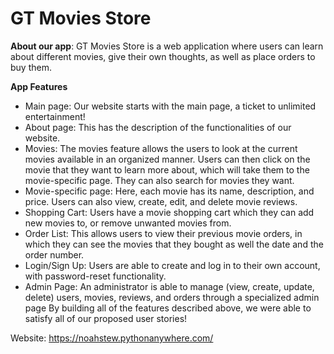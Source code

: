 # GT Movies Store
**About our app**: GT Movies Store is a web application where users can learn about different movies, give their own thoughts, as well as place orders to buy them.
   
**App Features**
 - Main page: Our website starts with the main page, a ticket to unlimited entertainment! 
 - About page: This has the description of the functionalities of our website.
 - Movies: The movies feature allows the users to look at the current movies available in an organized manner. Users can then click on the movie that they want to learn more about, which will take them to the movie-specific page. They can also search for movies they want.
 - Movie-specific page: Here, each movie has its name, description, and price. Users can also view, create, edit, and delete movie reviews. 
 - Shopping Cart: Users have a movie shopping cart which they can add new movies to, or remove unwanted movies from.
 - Order List: This allows users to view their previous movie orders, in which they can see the movies that they bought as well the date and the order number. 
 - Login/Sign Up: Users are able to create and log in to their own account, with password-reset functionality.
 - Admin Page:  An administrator is able to manage (view, create, update, delete) users, movies, reviews, and orders through a specialized admin page
By building all of the features described above, we were able to satisfy all of our proposed user stories!

Website: https://noahstew.pythonanywhere.com/
